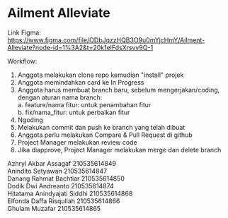 # Ailment Alleviate

Link Figma: https://www.figma.com/file/ODbJqzzHQB3O9u0mYjcHmY/Ailment-Alleviate?node-id=1%3A2&t=20k1elFdsXrsvv9Q-1

Workflow: 
1. Anggota melakukan clone repo kemudian "install" projek <br />
2. Anggota memindahkan card ke In Progress <br />
3. Anggota harus membuat branch baru, sebelum mengerjakan/coding, dengan aturan nama branch: <br />
  a. feature/nama fitur: untuk penambahan fitur <br />
  b. fix/nama_fitur: untuk perbaikan fitur <br />
4. Ngoding <br />
5. Melakukan commit dan push ke branch yang telah dibuat <br />
6. Anggota perlu melakukan Compare & Pull Request di github <br />
7. Project Manager melakukan review code <br />
8. Jika diapprove, Project Manager melakukan merge dan delete branch <br />


Azhryl Akbar Assagaf 210535614849 <br />
Anindito Setyawan 210535614847 <br />
Danang Rahmat Bachtiar 210535614850 <br />
Dodik Dwi Andreanto 210535614874 <br />
Hitatama Anindyajati Siddhi 210535614868 <br />
Elfonda Daffa Risqullah 210535614866 <br />
Ghulam Muzafar 210535614865
